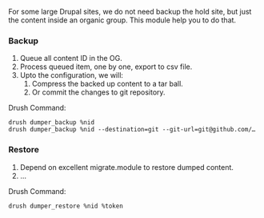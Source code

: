 For some large Drupal sites, we do not need backup the hold site, but just the
content inside an organic group. This module help you to do that.

### Backup

1. Queue all content ID in the OG.
1. Process queued item, one by one, export to csv file.
1. Upto the configuration, we will:
    1. Compress the backed up content to a tar ball.
    1. Or commit the changes to git repository.

Drush Command:

    drush dumper_backup %nid
    drush dumper_backup %nid --destination=git --git-url=git@github.com/…

### Restore

1. Depend on excellent migrate.module to restore dumped content.
1. …

Drush Command:

    drush dumper_restore %nid %token
